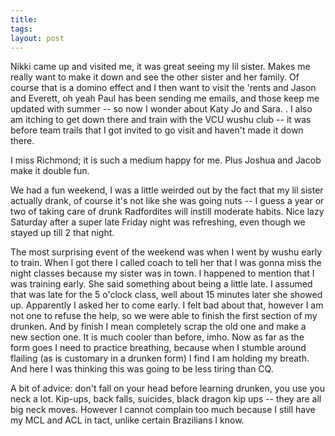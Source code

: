 ```yaml
---
title: 
tags: 
layout: post
---
```

Nikki came up and visited me, it was great seeing my lil sister.  Makes me really want to make it down and see the other sister and her family.  Of course that is a domino effect and I then want to visit the 'rents and Jason and Everett, oh yeah Paul has been sending me emails, and those keep me updated with summer -- so now I wonder about Katy Jo and Sara.  .  I also am itching to get down there and train with the VCU wushu club -- it was before team trails that I got invited to go visit and haven't made it down there. 



I miss Richmond; it is such a medium happy for me.  Plus Joshua and Jacob make it double fun. 



We had a fun weekend, I was a little weirded out by the fact that my lil sister actually drank, of course it's not like she was going nuts -- I guess a year or two of taking care of drunk Radfordites will instill moderate habits.  Nice lazy Saturday after a super late Friday night was refreshing, even though we stayed up till 2 that night.



The most surprising event of the weekend was when I went by wushu early to train.  When I got there I called coach to tell her that I was gonna miss the night classes because my sister was in town.  I happened to mention that I was training early.  She said something about being a little late.  I assumed that was late for the 5 o'clock class, well about 15 minutes later she showed up.  Apparently I asked her to come early.  I felt bad about that, however I am not one to refuse the help, so we were able to finish the first section of my drunken.  And by finish I mean completely scrap the old one and make a new section one.  It is much cooler than before, imho.  Now as far as the form goes I need to practice breathing, because when I stumble around flailing (as is customary in a drunken form) I find I am holding my breath.  And here I was thinking this was going to be less tiring than CQ. 



A bit of advice: don't fall on your head before learning drunken, you use you neck a lot.  Kip-ups, back falls, suicides, black dragon kip ups -- they are all big neck moves.  However I cannot complain too much because I still have my MCL and ACL in tact, unlike certain Brazilians I know. 
